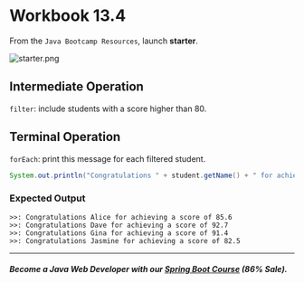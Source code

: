 # Workbook 13.4

From the `Java Bootcamp Resources`, launch **starter**.

![starter.png](https://firebasestorage.googleapis.com/v0/b/learnthepart-75aed.appspot.com/o/images%2F87bced44-2cd9-4db0-9a76-22125c478254?alt=media&token=7dc717de-b9d3-40c6-9ec2-32908aa28976)

## Intermediate Operation

`filter`: include students with a score higher than 80.

## Terminal Operation
`forEach`: print this message for each filtered student. 
```java
System.out.println("Congratulations " + student.getName() + " for achieving a score of " + student.getScore())
```

### Expected Output
```
>>: Congratulations Alice for achieving a score of 85.6
>>: Congratulations Dave for achieving a score of 92.7
>>: Congratulations Gina for achieving a score of 91.4
>>: Congratulations Jasmine for achieving a score of 82.5
```
----------

##### Become a Java Web Developer with our [Spring Boot Course](https://udemy-redirect-app.herokuapp.com/spring) (86% Sale).